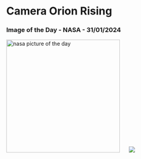 # Camera Orion Rising
### Image of the Day - NASA - 31/01/2024
<img src="https://apod.nasa.gov/apod/image/2401/OrionRising_Slipko_960.jpg" alt="nasa picture of the day" width="300"/>&nbsp; &nbsp; &nbsp; <img src="https://github-readme-streak-stats.herokuapp.com/?user=tempo-riz&theme=dark" >



  
